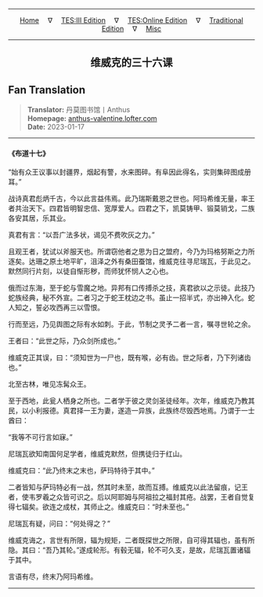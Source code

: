 
---

<!-- Jekyll Page Links -->

<center>
<a href="../../../../../../index.html">Home</a>
&emsp;&nabla;&emsp;
<a href="../../../../../index-tes3.html">TES:III Edition</a>
&emsp;&nabla;&emsp;
<a href="../../../../../index-teso.html">TES:Online Edition</a>
&emsp;&nabla;&emsp;
<a href="../../../../../index-traditional.html">Traditional Edition</a>
&emsp;&nabla;&emsp;
<a href="../../../../../index-misc.html">Misc</a>
</center>

<!-- Markdown Body Below: -->

---

<center>
<h2><span style="font-family:SimSun">维威克的三十六课</span></h2>
</center>

## Fan Translation

> __Translator:__ 丹莫图书馆丨Anthus\
> __Homepage:__ [anthus-valentine.lofter.com][1]\
> __Date:__ 2023-01-17

[1]: https://anthus-valentine.lofter.com/post/3153c072_2b7f9074a

---

#### 《布道十七》

“始有众王议事以封疆界，烟起有警，水来图碎。有阜因此得名，实则集碎图成册耳。”

战诗真君彪炳千古，今以此言益伟焉。此乃瑞斯戴恩之世也。阿玛希维无量，率王者共治天下。四君皆明智忠信、宽厚爱人。四君之下，凯莫铸甲、锻莫销戈，二族各安其居，乐其业。

真君有言：“以吾广法多状，谒见不费吹灰之力。”

且观王者，犹试以斧服天也。所谓窃他者之思为日之盟府，今乃为玛格努斯之力所逐矣。达珊之原土地平旷，沮泽之外有桑田蚕馆，维威克往寻尼瑞瓦，于此见之。默然同行片刻，以徒自惭形秽，而师犹怀悯人之心也。

俄而过东海，至于蛇与雪魔之地。异邦有口传搏杀之技，真君欲以之示徒。此技乃蛇族经典，秘不外宣。二者习之于蛇王枕边之书。虽止一招半式，亦出神入化。蛇人知之，誓必攻西再三以雪恨。

行而至远，乃见舆图之际有水如刺。于此，节制之灵予二者一言，嘱寻世轮之余。

王者曰：“此世之际，乃众剑所成也。”

维威克正其误，曰：“须知世为一尸也，既有喉，必有齿。世之际者，乃下列诸齿也。”

北至古林，唯见冻髯众王。

至于西地，此瓮人栖身之所也。二者学于彼之灵剑圣徒经年。次年，维威克乃教其民，以小利报德。真君择一王为妻，遂造一异族，此族终尽毁西地焉。乃谓于一士酋曰：

“我等不可行言如寐。”

尼瑞瓦欲知南国何足学者，维威克默然，但携徒归于红山。

维威克曰：“此乃终末之末也，萨玛特待于其中。”

二者皆知与萨玛特必有一战，然其时未至，故而互搏。维威克以此法留痕，记王者，使韦罗羲之众皆可识之。后以阿耶姆与阿祖拉之福封其疮。战罢，王者自觉复得七辐矣。欲连之成杖，其师止之。维威克曰：“时未至也。”

尼瑞瓦有疑，问曰：“何处得之？”

维威克诲之，言世有所限，辐为规矩，二者既探世之所限，自可得其辐也，虽有所隐。其曰：“吾乃其轮。”遂成轮形。有毂无辐，轮不可久支，是故，尼瑞瓦置诸辐于其中。

言语有尽，终末乃阿玛希维。

---
